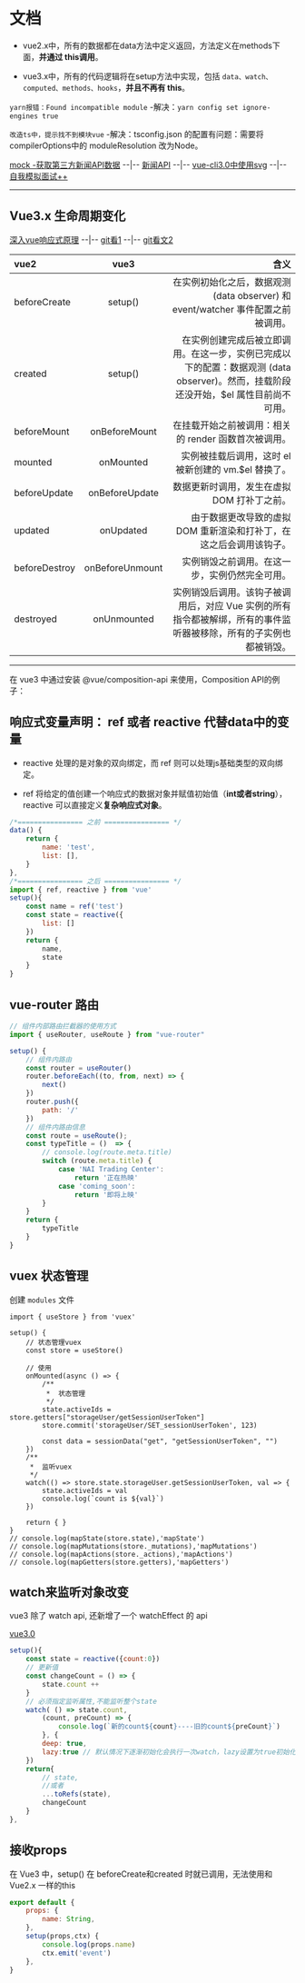 # 文档

- vue2.x中，所有的数据都在data方法中定义返回，方法定义在methods下面，**并通过 this调用**。

- vue3.x中，所有的代码逻辑将在setup方法中实现，包括 `data、watch、computed、methods、hooks`，**并且不再有 this**。

`yarn报错：Found incompatible module`  -解决：`yarn config set ignore-engines true`

`改造ts中，提示找不到模块vue`  -解决：tsconfig.json 的配置有问题：需要将compilerOptions中的 moduleResolution 改为Node。

[mock -获取第三方新闻API数据](https://www.jisuapi.com/api/news/) --|-- [新闻API](https://segmentfault.com/a/1190000009811706?utm_source=sf-related) --|-- [vue-cli3.0中使用svg](https://blog.csdn.net/qq_41619796/article/details/100997432) --|-- [自我模拟面试++](https://juejin.im/post/6870374238760894472#comment)

---

## Vue3.x 生命周期变化

[深入vue响应式原理](https://juejin.im/post/6844904078724562951) --|-- [git看1](https://github.com/Duanzihuang/heimamovie) --|-- [git看文2](https://github.com/kaiqiangren/vue-next-ts-preview)

vue2|vue3|含义
:-|:-:|-:
beforeCreate | setup() | 在实例初始化之后，数据观测 (data observer) 和 event/watcher 事件配置之前被调用。
created |setup()| 在实例创建完成后被立即调用。在这一步，实例已完成以下的配置：数据观测 (data observer)。然而，挂载阶段还没开始，$el 属性目前尚不可用。
beforeMount | onBeforeMount | 在挂载开始之前被调用：相关的 render 函数首次被调用。
mounted | onMounted | 实例被挂载后调用，这时 el 被新创建的 vm.$el 替换了。
beforeUpdate | onBeforeUpdate | 数据更新时调用，发生在虚拟 DOM 打补丁之前。
updated | onUpdated | 由于数据更改导致的虚拟 DOM 重新渲染和打补丁，在这之后会调用该钩子。
beforeDestroy | onBeforeUnmount | 实例销毁之前调用。在这一步，实例仍然完全可用。
destroyed | onUnmounted | 实例销毁后调用。该钩子被调用后，对应 Vue 实例的所有指令都被解绑，所有的事件监听器被移除，所有的子实例也都被销毁。

---

在 vue3 中通过安装 @vue/composition-api 来使用，Composition API的例子：

## 响应式变量声明： ref 或者 reactive 代替data中的变量

- reactive 处理的是对象的双向绑定，而 ref 则可以处理js基础类型的双向绑定。

- ref 将给定的值创建一个响应式的数据对象并赋值初始值（**int或者string**），reactive 可以直接定义**复杂响应式对象**。

```js
/*================ 之前 ================ */
data() {
    return {
        name: 'test',
        list: [],
    }
},
/*================ 之后 ================ */
import { ref, reactive } from 'vue'
setup(){
    const name = ref('test')
    const state = reactive({
        list: []
    })
    return {
        name,
        state
    }
}
```

## vue-router 路由

```js
// 组件内部路由拦截器的使用方式
import { useRouter, useRoute } from "vue-router"

setup() {
    // 组件内路由
    const router = useRouter()
    router.beforeEach((to, from, next) => {
        next()
    })
    router.push({
        path: '/'
    })
    // 组件内路由信息
    const route = useRoute();
    const typeTitle = ()  => {
        // console.log(route.meta.title)
        switch (route.meta.title) {
            case 'NAI Trading Center':
                return '正在热映'
            case 'coming_soon':
                return '即将上映'
        }
    }
    return {
        typeTitle
    }
}
```

## vuex 状态管理

创建 `modules` 文件

```JS
import { useStore } from 'vuex'

setup() {
    // 状态管理vuex
    const store = useStore()

    // 使用
    onMounted(async () => {
        /**
         *  状态管理
         */
        state.activeIds = store.getters["storageUser/getSessionUserToken"]
        store.commit('storageUser/SET_sessionUserToken', 123)

        const data = sessionData("get", "getSessionUserToken", "")
    })
    /**
     *  监听vuex
     */
    watch(() => store.state.storageUser.getSessionUserToken, val => {
        state.activeIds = val
        console.log(`count is ${val}`)
    })

    return { }
}
// console.log(mapState(store.state),'mapState')
// console.log(mapMutations(store._mutations),'mapMutations')
// console.log(mapActions(store._actions),'mapActions')
// console.log(mapGetters(store.getters),'mapGetters')
```

## watch来监听对象改变

vue3 除了 watch api, 还新增了一个 watchEffect 的 api

[vue3.0](https://www.jianshu.com/p/03862c7bf35a)

```js
setup(){
    const state = reactive({count:0})
    // 更新值
    const changeCount = () => {
        state.count ++
    }
    // 必须指定监听属性,不能监听整个state
    watch( () => state.count,
        (count, preCount) => {
            console.log(`新的count${count}----旧的count${preCount}`)
        }, {
        deep: true,
        lazy:true // 默认情况下逐渐初始化会执行一次watch，lazy设置为true初始化不会调用watch
    })
    return{
        // state,
        //或者
        ...toRefs(state),
        changeCount
    }
},
```

## 接收props

在 Vue3 中，setup() 在 beforeCreate和created 时就已调用，无法使用和 Vue2.x 一样的this

```js
export default {
    props: {
        name: String,
    },
    setup(props,ctx) {
        console.log(props.name)
        ctx.emit('event')
    },
}
```
